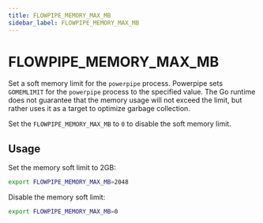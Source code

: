 ```yaml
---
title: FLOWPIPE_MEMORY_MAX_MB
sidebar_label: FLOWPIPE_MEMORY_MAX_MB
---
```


# FLOWPIPE_MEMORY_MAX_MB
Set a soft memory limit for the `powerpipe` process. Powerpipe sets `GOMEMLIMIT` for the `powerpipe` process to the specified value. The Go runtime does not guarantee that the memory usage will not exceed the limit, but rather uses it as a target to optimize garbage collection.

Set the `FLOWPIPE_MEMORY_MAX_MB` to `0` to disable the soft memory limit.

## Usage 

Set the memory soft limit to 2GB:
```bash
export FLOWPIPE_MEMORY_MAX_MB=2048
```

Disable the memory soft limit:
```bash
export FLOWPIPE_MEMORY_MAX_MB=0
```